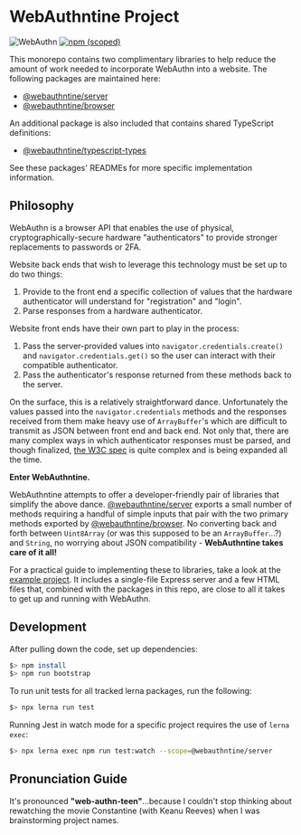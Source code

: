 # WebAuthntine Project
![WebAuthn](https://img.shields.io/badge/WebAuthn-Simplified-blueviolet?style=for-the-badge&logo=WebAuthn)
[![npm (scoped)](https://img.shields.io/npm/v/@webauthntine/server?style=for-the-badge&logo=npm)](https://www.npmjs.com/search?q=webauthntine)

This monorepo contains two complimentary libraries to help reduce the amount of work needed to
incorporate WebAuthn into a website. The following packages are maintained here:

- [@webauthntine/server](./packages/server/)
- [@webauthntine/browser](./packages/browser)

An additional package is also included that contains shared TypeScript definitions:

- [@webauthntine/typescript-types](./packages/typescript-types/)

See these packages' READMEs for more specific implementation information.

## Philosophy

WebAuthn is a browser API that enables the use of physical, cryptographically-secure hardware "authenticators" to provide stronger replacements to passwords or 2FA.

Website back ends that wish to leverage this technology must be set up to do two things:

1. Provide to the front end a specific collection of values that the hardware authenticator will understand for "registration" and "login".
2. Parse responses from a hardware authenticator.

Website front ends have their own part to play in the process:

1. Pass the server-provided values into `navigator.credentials.create()` and `navigator.credentials.get()` so the user can interact with their compatible authenticator.
2. Pass the authenticator's response returned from these methods back to the server.

On the surface, this is a relatively straightforward dance. Unfortunately the values passed into the `navigator.credentials` methods and the responses received from them make heavy use of `ArrayBuffer`'s which are difficult to transmit as JSON between front end and back end. Not only that, there are many complex ways in which authenticator responses must be parsed, and though finalized, [the W3C spec](https://w3c.github.io/webauthn/) is quite complex and is being expanded all the time.

**Enter WebAuthntine.**

WebAuthntine attempts to offer a developer-friendly pair of libraries that simplify the above dance. [@webauthntine/server](./packages/server/) exports a small number of methods requiring a handful of simple inputs that pair with the two primary methods exported by [@webauthntine/browser](./packages/browser). No converting back and forth between `Uint8Array` (or was this supposed to be an `ArrayBuffer`...?) and `String`, no worrying about JSON compatibility - **WebAuthntine takes care of it all!**

For a practical guide to implementing these to libraries, take a look at the [example project](./example). It includes a single-file Express server and a few HTML files that, combined with the packages in this repo, are close to all it takes to get up and running with WebAuthn.

## Development

After pulling down the code, set up dependencies:

```sh
$> npm install
$> npm run bootstrap
```

To run unit tests for all tracked lerna packages, run the following:

```sh
$> npx lerna run test
```

Running Jest in watch mode for a specific project requires the use of `lerna exec`:

```sh
$> npx lerna exec npm run test:watch --scope=@webauthntine/server
```

## Pronunciation Guide

It's pronounced **"web-authn-teen"**...because I couldn't stop thinking about rewatching the movie Constantine (with Keanu Reeves) when I was brainstorming project names.
